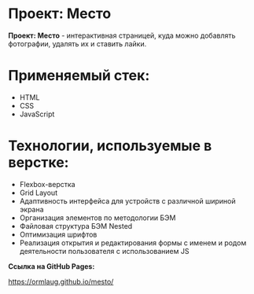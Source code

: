 # Проект: Место

**Проект: Место** - интерактивная страницей, куда можно добавлять фотографии, удалять их и ставить лайки.

# Применяемый стек:
* HTML
* CSS
* JavaScript

# Технологии, используемые в верстке:
* Flexbox-верстка
* Grid Layout
* Адаптивность интерфейса для устройств с различной шириной экрана
* Организация элементов по методологии БЭМ
* Файловая структура БЭМ Nested
* Оптимизация шрифтов
* Реализация открытия и редактирования формы с именем и родом деятельности пользователя с использованием JS

**Ссылка на GitHub Pages:**

https://ormlaug.github.io/mesto/
